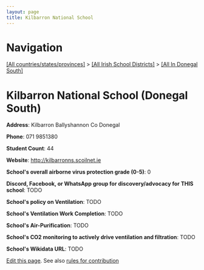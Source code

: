 ```yaml
---
layout: page
title: Kilbarron National School
---
```

# Navigation

[[All countries/states/provinces]](../../..) > [[All Irish School Districts]](../..) > [[All In Donegal South]](..)

# Kilbarron National School (Donegal South)

**Address**: Kilbarron Ballyshannon Co Donegal

**Phone**: 071 9851380

**Student Count**: 44

**Website**: <http://kilbarronns.scoilnet.ie>

**School's overall airborne virus protection grade (0-5)**: 0

**Discord, Facebook, or WhatsApp group for discovery/advocacy for THIS school**: TODO

**School's policy on Ventilation**: TODO

**School's Ventilation Work Completion**: TODO

**School's Air-Purification**: TODO

**School's CO2 monitoring to actively drive ventilation and filtration**: TODO

**School's Wikidata URL**: TODO


[Edit this page](https://github.com/ventilate-schools/Ireland/edit/main/./Donegal_South/Kilbarron_National_School.md). See also [rules for contribution](../../../contribution-rules/)